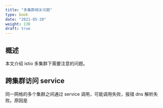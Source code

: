 ```yaml
---
title: "多集群相关问题"
type: book
date: "2021-05-20"
weight: 130
draft: true
---
```


## 概述

本文介绍 istio 多集群下需要注意的问题。

## 跨集群访问 service

同一网格的多个集群之间通过 service 调用，可能调用失败，报错 dns 解析失败。原因是